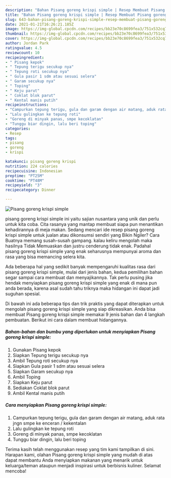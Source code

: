 ```yaml
---
description: "Bahan Pisang goreng krispi simple | Resep Membuat Pisang goreng krispi simple Yang Sedap"
title: "Bahan Pisang goreng krispi simple | Resep Membuat Pisang goreng krispi simple Yang Sedap"
slug: 643-bahan-pisang-goreng-krispi-simple-resep-membuat-pisang-goreng-krispi-simple-yang-sedap
date: 2021-01-21T16:26:21.185Z
image: https://img-global.cpcdn.com/recipes/bb23e70c8699fea3/751x532cq70/pisang-goreng-krispi-simple-foto-resep-utama.jpg
thumbnail: https://img-global.cpcdn.com/recipes/bb23e70c8699fea3/751x532cq70/pisang-goreng-krispi-simple-foto-resep-utama.jpg
cover: https://img-global.cpcdn.com/recipes/bb23e70c8699fea3/751x532cq70/pisang-goreng-krispi-simple-foto-resep-utama.jpg
author: Jordan Park
ratingvalue: 4.5
reviewcount: 10
recipeingredient:
- " Pisang kepok"
- " Tepung terigu secukup nya"
- " Tepung roti secukup nya"
- " Gula pasir 1 sdm atau sesuai selera"
- " Garam secukup nya"
- " Toping"
- " Keju parut"
- " Coklat blok parut"
- " Kental manis putih"
recipeinstructions:
- "Campurkan tepung terigu, gula dan garam dengan air matang, aduk rata jngn smpe ke enceran / kekentalan"
- "Lalu gulingkan ke tepung roti"
- "Goreng di minyak panas, smpe kecoklatan"
- "Tunggu biar dingin, lalu beri toping"
categories:
- Resep
tags:
- pisang
- goreng
- krispi

katakunci: pisang goreng krispi 
nutrition: 224 calories
recipecuisine: Indonesian
preptime: "PT25M"
cooktime: "PT48M"
recipeyield: "3"
recipecategory: Dinner

---
```



![Pisang goreng krispi simple](https://img-global.cpcdn.com/recipes/bb23e70c8699fea3/751x532cq70/pisang-goreng-krispi-simple-foto-resep-utama.jpg)


pisang goreng krispi simple ini yaitu sajian nusantara yang unik dan perlu untuk kita coba. Cita rasanya yang mantap membuat siapa pun menantikan kehadirannya di meja makan.
Sedang mencari ide resep pisang goreng krispi simple untuk jualan atau dikonsumsi sendiri yang Bikin Ngiler? Cara Buatnya memang susah-susah gampang. kalau keliru mengolah maka hasilnya Tidak Memuaskan dan justru cenderung tidak enak. Padahal pisang goreng krispi simple yang enak seharusnya mempunyai aroma dan rasa yang bisa memancing selera kita.



Ada beberapa hal yang sedikit banyak mempengaruhi kualitas rasa dari pisang goreng krispi simple, mulai dari jenis bahan, kedua pemilihan bahan segar sampai cara membuat dan menyajikannya. Tak perlu pusing jika hendak menyiapkan pisang goreng krispi simple yang enak di mana pun anda berada, karena asal sudah tahu triknya maka hidangan ini dapat jadi suguhan spesial.


Di bawah ini ada beberapa tips dan trik praktis yang dapat diterapkan untuk mengolah pisang goreng krispi simple yang siap dikreasikan. Anda bisa membuat Pisang goreng krispi simple memakai 9 jenis bahan dan 4 langkah pembuatan. Berikut ini cara dalam membuat hidangannya.

<!--inarticleads1-->

##### Bahan-bahan dan bumbu yang diperlukan untuk menyiapkan Pisang goreng krispi simple:

1. Gunakan  Pisang kepok
1. Siapkan  Tepung terigu secukup nya
1. Ambil  Tepung roti secukup nya
1. Siapkan  Gula pasir 1 sdm atau sesuai selera
1. Siapkan  Garam secukup nya
1. Ambil  Toping
1. Siapkan  Keju parut
1. Sediakan  Coklat blok parut
1. Ambil  Kental manis putih




<!--inarticleads2-->

##### Cara menyiapkan Pisang goreng krispi simple:

1. Campurkan tepung terigu, gula dan garam dengan air matang, aduk rata jngn smpe ke enceran / kekentalan
1. Lalu gulingkan ke tepung roti
1. Goreng di minyak panas, smpe kecoklatan
1. Tunggu biar dingin, lalu beri toping




Terima kasih telah menggunakan resep yang tim kami tampilkan di sini. Harapan kami, olahan Pisang goreng krispi simple yang mudah di atas dapat membantu Anda menyiapkan makanan yang menarik untuk keluarga/teman ataupun menjadi inspirasi untuk berbisnis kuliner. Selamat mencoba!
